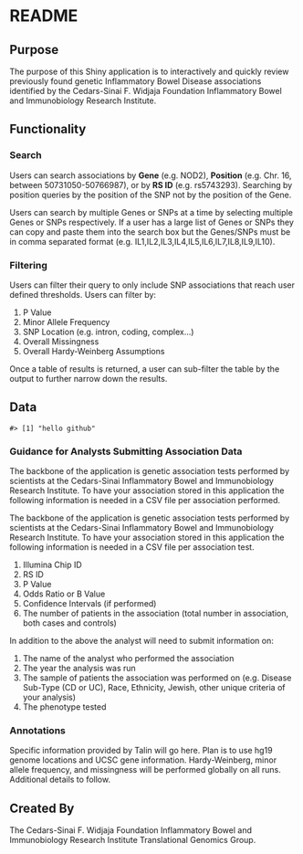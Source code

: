 README
================

Purpose
-------

The purpose of this Shiny application is to interactively and quickly review previously found genetic Inflammatory Bowel Disease associations identified by the Cedars-Sinai F. Widjaja Foundation Inflammatory Bowel and Immunobiology Research Institute.

Functionality
-------------

### Search

Users can search associations by **Gene** (e.g. NOD2), **Position** (e.g. Chr. 16, between 50731050-50766987), or by **RS ID** (e.g. rs5743293). Searching by position queries by the position of the SNP not by the position of the Gene.

Users can search by multiple Genes or SNPs at a time by selecting multiple Genes or SNPs respectively. If a user has a large list of Genes or SNPs they can copy and paste them into the search box but the Genes/SNPs must be in comma separated format (e.g. IL1,IL2,IL3,IL4,IL5,IL6,IL7,IL8,IL9,IL10).

### Filtering

Users can filter their query to only include SNP associations that reach user defined thresholds. Users can filter by:

1.  P Value
2.  Minor Allele Frequency
3.  SNP Location (e.g. intron, coding, complex...)
4.  Overall Missingness
5.  Overall Hardy-Weinberg Assumptions

Once a table of results is returned, a user can sub-filter the table by the output to further narrow down the results.

Data
----

    #> [1] "hello github"

### Guidance for Analysts Submitting Association Data

The backbone of the application is genetic association tests performed by scientists at the Cedars-Sinai Inflammatory Bowel and Immunobiology Research Institute. To have your association stored in this application the following information is needed in a CSV file per association performed.

The backbone of the application is genetic association tests performed by scientists at the Cedars-Sinai Inflammatory Bowel and Immunobiology Research Institute. To have your association stored in this application the following information is needed in a CSV file per association test.

1.  Illumina Chip ID
2.  RS ID
3.  P Value
4.  Odds Ratio or B Value
5.  Confidence Intervals (if performed)
6.  The number of patients in the association (total number in association, both cases and controls)

In addition to the above the analyst will need to submit information on:

1.  The name of the analyst who performed the association
2.  The year the analysis was run
3.  The sample of patients the association was performed on (e.g. Disease Sub-Type (CD or UC), Race, Ethnicity, Jewish, other unique criteria of your analysis)
4.  The phenotype tested

### Annotations

Specific information provided by Talin will go here. Plan is to use hg19 genome locations and UCSC gene information. Hardy-Weinberg, minor allele frequency, and missingness will be performed globally on all runs. Additional details to follow.

Created By
----------

The Cedars-Sinai F. Widjaja Foundation Inflammatory Bowel and Immunobiology Research Institute Translational Genomics Group.
